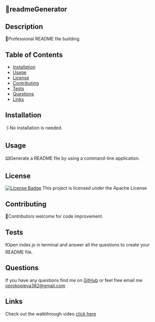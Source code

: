 
  ## 📖readmeGenerator

  ## Description
  📌Professional README file building.

  ## Table of Contents
  - [Installation](#installation)
  - [Usage](#usage)
  - [License](#license)
  - [Contributing](#contributing)
  - [Tests](#tests)
  - [Questions](#questions)
  - [Links](#links)

  ## Installation
  🖇️No installation is needed.

  ## Usage
  ⌨️Generate a README file by using a command-line application.

  ## License
[![License Badge](https://img.shields.io/badge/License-Apache%202.0-blue.svg)](https://www.apache.org/licenses/LICENSE-2.0)
  This project is licensed under the Apache License

  ## Contributing
  🤝Contributors welcome for code improvement.

  ## Tests
  ❗Open index.js in terminal and answer all the questions to create your README file.

  ## Questions
  If you have any questions find me on [GitHub](https://github.com/oprokopieva382) or feel free email me oprokopieva382@gmail.com

 ## Links
Check out the walkthrough video [click here](https://drive.google.com/file/d/1PF8LOfk7dHiO2QEZ2htGj7a-FRFeAnWk/view)

